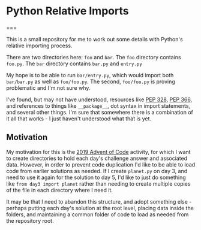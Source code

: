 # Python Relative Imports
===

This is a small repository for me to work out some details with Python's
relative importing process.

There are two directories here: `foo` and `bar`. The `foo` directory contains
`foo.py`. The `bar` directory contains `bar.py` and `entry.py`

My hope is to be able to run `bar/entry.py`, which would import both `bar/bar.py`
as well as `foo/foo.py`. The second, `foo/foo.py` is proving problematic and
I'm not sure why.

I've found, but may not have understood, resources like [PEP 328](https://www.python.org/dev/peps/pep-0328/), [PEP 366](https://www.python.org/dev/peps/pep-0366/), and
references to things like `__package__`, dot syntax in import statements, and
several other things. I'm sure that somewhere there is a combination of it all
that works - I just haven't understood what that is yet.

## Motivation

My motivation for this is the [2019 Advent of Code](https://adventofcode.com/2019) activity,
for which I want to create directories to hold each day's challenge answer and
associated data. However, in order to prevent code duplication I'd like to be
able to load code from earlier solutions as needed. If I create `planet.py`
on day 3, and need to use it again for the solution to day 5, I'd like to just
do something like `from day3 import planet` rather than needing to create
multiple copies of the file in each directory where I need it.

It may be that I need to abandon this structure, and adopt something else -
perhaps putting each day's solution at the root level, placing data inside the
folders, and maintaining a common folder of code to load as needed from the
repository root.
